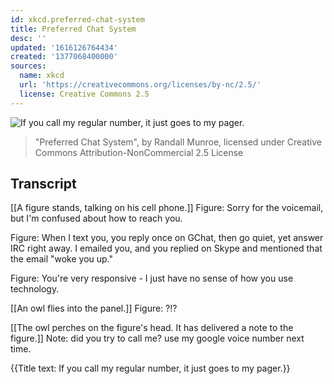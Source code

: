 ```yaml
---
id: xkcd.preferred-chat-system
title: Preferred Chat System
desc: ''
updated: '1616126764434'
created: '1377068400000'
sources:
  name: xkcd
  url: 'https://creativecommons.org/licenses/by-nc/2.5/'
  license: Creative Commons 2.5
---
```

![If you call my regular number, it just goes to my pager.](https://imgs.xkcd.com/comics/preferred_chat_system.png)
> "Preferred Chat System", by Randall Munroe, licensed under Creative Commons Attribution-NonCommercial 2.5 License

## Transcript
[[A figure stands, talking on his cell phone.]]
Figure: Sorry for the voicemail, but I'm confused about how to reach you. 

Figure: When I text you, you reply once on GChat, then go quiet, yet answer IRC right away. I emailed you, and you replied on Skype and mentioned that the email "woke you up." 

Figure: You're very responsive - I just have no sense of how you use technology. 

[[An owl flies into the panel.]]
Figure: ?!?

[[The owl perches on the figure's head. It has delivered a note to the figure.]]
Note: did you try to call me? use my google voice number next time. 

{{Title text: If you call my regular number, it just goes to my pager.}}
